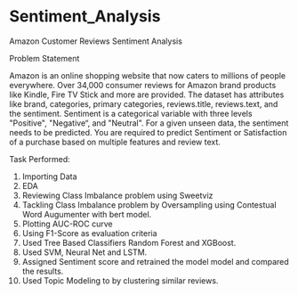 # Sentiment_Analysis
Amazon Customer Reviews Sentiment Analysis

Problem Statement

Amazon is an online shopping website that now caters to millions of people everywhere. Over 34,000 consumer reviews for Amazon brand products like Kindle, Fire TV Stick and more are provided. 
The dataset has attributes like brand, categories, primary categories, reviews.title, reviews.text, and the sentiment. 
Sentiment is a categorical variable with three levels "Positive", "Negative“, and "Neutral". For a given unseen data, the sentiment needs to be predicted.
You are required to predict Sentiment or Satisfaction of a purchase based on multiple features and review text.

Task Performed:
1. Importing Data
2. EDA
3. Reviewing Class Imbalance problem using Sweetviz
4. Tackling Class Imbalance problem by Oversampling using Contestual Word Augumenter with bert model.
5. Plotting AUC-ROC curve
6. Using F1-Score as evaluation criteria
7. Used Tree Based Classifiers Random Forest and XGBoost.
8. Used SVM, Neural Net and LSTM.
9. Assigned Sentiment score and retrained the model model and compared the results. 
10. Used Topic Modeling to by clustering similar reviews.
